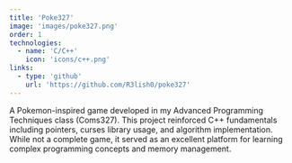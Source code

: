 ```yaml
---
title: 'Poke327'
image: 'images/poke327.png'
order: 1
technologies:
  - name: 'C/C++'
    icon: 'icons/c++.png'
links:
  - type: 'github'
    url: 'https://github.com/R3lish0/poke327'
---
```

A Pokemon-inspired game developed in my Advanced Programming Techniques class (Coms327). This project reinforced C++ fundamentals including pointers, curses library usage, and algorithm implementation. While not a complete game, it served as an excellent platform for learning complex programming concepts and memory management. 